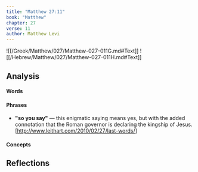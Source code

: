 ```yaml
---
title: "Matthew 27:11"
book: "Matthew"
chapter: 27
verse: 11
author: Matthew Levi
---
```

![[/Greek/Matthew/027/Matthew-027-011G.md#Text]]
![[/Hebrew/Matthew/027/Matthew-027-011H.md#Text]]

## Analysis

#### Words

#### Phrases
- **"so you say"** — this enigmatic saying means yes, but with the added connotation that the Roman governor is declaring the kingship of Jesus.[http://www.leithart.com/2010/02/27/last-words/]

#### Concepts

## Reflections
